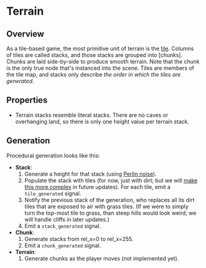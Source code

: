 # Terrain

## Overview

As a tile-based game, the most primitive unit of terrain is the [tile]. Columns of tiles are called stacks, and those stacks are grouped into [chunks]. Chunks are laid side-by-side to produce smooth terrain. Note that the chunk is the only true node that's instanced into the scene. Tiles are members of the tile map, and stacks only describe *the order in which the tiles are generated*.

## Properties

- Terrain stacks resemble literal stacks. There are no caves or overhanging land, so there is only one height value per terrain stack.

## Generation

Procedural generation looks like this:
- **Stack**:
  1. Generate a height for that stack (using [Perlin noise][noise]).
  2. Populate the stack with tiles (for now, just with dirt; but we will [make this more complex][terrain notes] in future updates). For each tile, emit a `tile_generated` signal.
  3. Notify the previous stack of the generation, who replaces all its dirt tiles that are exposed to air with grass tiles. (If we were to simply turn the top-most tile to grass, than steep hills would look weird; we will handle cliffs in later updates.)
  4. Emit a `stack_generated` signal.
- **Chunk**:
  1. Generate stacks from rel_x=0 to rel_x=255.
  2. Emit a `chunk_generated` signal.
- **Terrain**:
  1. Generate chunks as the player moves (not implemented yet).

[tile]: /into-the-woods/terrain/stack/tile
[terrain]: /into-the-woods/terrain
[noise]: /into-the-woods/util/softnoise.gd
[terrain notes]: /into-the-woods/terrain/stack/notes.md
